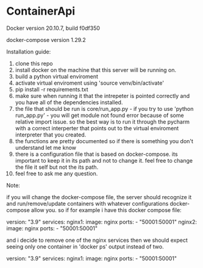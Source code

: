 # ContainerApi

Docker version 20.10.7, build f0df350

docker-compose version 1.29.2

Installation guide:

1) clone this repo
2) install docker on the machine that this server will be running on.
3) build a python virtual enviroment
4) activate virtual enviroment using 'source venv/bin/activate'
5) pip install -r requirements.txt
6) make sure when running it that the intrepeter is pointed correctly and you have all of the dependencies installed.
7) the file that should be run is core/run_app.py - if you try to use 'python run_app.py' - you will get module not found error because of some relative import issue.
so the best way is to run it through the pycharm with a correct interperter that points out to the virtual enviroment interpreter that you created.
7) the functions are pretty documented so if there is something you don't understand let me know
8) there is a configuration file that is based on docker-compose. its important to keep it in its path and not to change it. feel free to change the file it self but not the its path. 
9) feel free to ask me any question.


Note:

if you will change the docker-compose file, the server should recognize it and run/remove/update containers with whatever configurations docker-compose allow you.
so if for example i have this docker compose file:

version: "3.9"
services:
  nginx1:
    image: nginx
    ports:
      - "50001:50001"
  nginx2:
    image: nginx
    ports:
      - "50001:50001"
      

and i decide to remove one of the nginx services then we should expect seeing only one container in 'docker ps' output instead of two.

version: "3.9"
services:
  nginx1:
    image: nginx
    ports:
      - "50001:50001"
